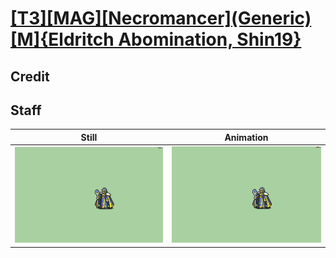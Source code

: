 # [\[T3\]\[MAG\]\[Necromancer\]\(Generic\)\[M\]{Eldritch Abomination, Shin19}](../)

## Credit


	
## Staff

| Still | Animation |
| :---: | :-------: |
| ![Staff still](./Staff_000.png) | ![Staff animation](./Staff.gif) |

